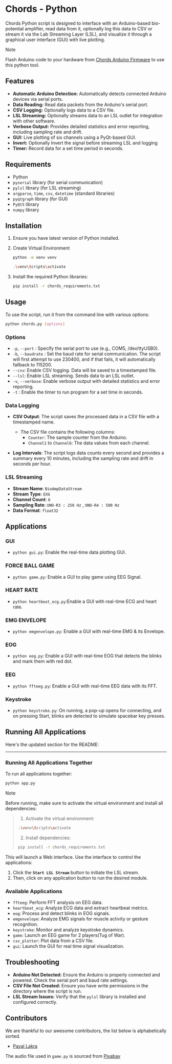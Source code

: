 # Chords - Python

Chords Python script is designed to interface with an Arduino-based bio-potential amplifier, read data from it, optionally log this data to CSV or stream it via the Lab Streaming Layer (LSL), and visualize it through a graphical user interface (GUI) with live plotting.

> [!NOTE]
> Flash Arduino code to your hardware from [Chords Arduino Firmware](https://github.com/upsidedownlabs/Chords-Arduino-Firmware) to use this python tool.

## Features

- **Automatic Arduino Detection:** Automatically detects connected Arduino devices via serial ports.
- **Data Reading:** Read data packets from the Arduino's serial port.
- **CSV Logging:** Optionally logs data to a CSV file.
- **LSL Streaming:** Optionally streams data to an LSL outlet for integration with other software.
- **Verbose Output:** Provides detailed statistics and error reporting, including sampling rate and drift.
- **GUI:** Live plotting of six channels using a PyQt-based GUI.
- **Invert:** Optionally Invert the signal before streaming LSL and logging
- **Timer:** Record data for a set time period in seconds.

## Requirements

-  Python
- `pyserial` library (for serial communication)
- `pylsl` library (for LSL streaming)
- `argparse`, `time`, `csv`, `datetime` (standard libraries)
- `pyqtgraph` library (for GUI)
- `PyQt5` library
- `numpy` library

## Installation

1. Ensure you have latest version of Python installed.
2. Create Virtual Environment
   ```bash
   python -m venv venv    
   ```

   ```bash
   .\venv\Scripts\activate  
   ```
3. Install the required Python libraries:
    ```bash
    pip install -r chords_requirements.txt
    ```

## Usage

To use the script, run it from the command line with various options:
  ```bash
  python chords.py [options]
  ```
### Options

- `-p`, `--port` <port>: Specify the serial port to use (e.g., COM5, /dev/ttyUSB0).
- `-b`, `--baudrate` <baudrate>: Set the baud rate for serial communication. The script will first attempt to use 230400, and if that fails, it will automatically fallback to 115200.
- `--csv`: Enable CSV logging. Data will be saved to a timestamped file.
- `--lsl`: Enable LSL streaming. Sends data to an LSL outlet.
- `-v`, `--verbose`: Enable verbose output with detailed statistics and error reporting.
- `-t` : Enable the timer to run program for a set time in seconds.

### Data Logging

- **CSV Output**: The script saves the processed data in a CSV file with a timestamped name.
  - The CSV file contains the following columns:
    - `Counter`: The sample counter from the Arduino.
    - `Channel1` to `Channel6`: The data values from each channel.

- **Log Intervals**: The script logs data counts every second and provides a summary every 10 minutes, including the sampling rate and drift in seconds per hour.

### LSL Streaming

- **Stream Name**: `BioAmpDataStream`
- **Stream Type**: `EXG`
- **Channel Count**: `6`
- **Sampling Rate**: `UNO-R3 : 250 Hz` , `UNO-R4 : 500 Hz`
- **Data Format**: `float32`

## Applications

### GUI

- `python gui.py`: Enable the real-time data plotting GUI.

### FORCE BALL GAME

- `python game.py`: Enable a GUI to play game using EEG Signal.

### HEART RATE

- `python heartbeat_ecg.py`:Enable a GUI with real-time ECG and heart rate.

### EMG ENVELOPE

- `python emgenvelope.py`: Enable a GUI with real-time EMG & its Envelope.

### EOG

- `python eog.py`: Enable a GUI with real-time EOG that detects the blinks and mark them with red dot.

### EEG

- `python ffteeg.py`: Enable a GUI with real-time EEG data with its FFT.

### Keystroke

- `python keystroke.py`: On running, a pop-up opens for connecting, and on pressing Start, blinks are detected to simulate spacebar key presses.

## Running All Applications
Here's the updated section for the README:

---

### Running All Applications Together

To run all applications together:

```bash
python app.py
```

> [!NOTE] 
> Before running, make sure to activate the virtual environment and install all dependencies:

> 1. Activate the virtual environment:  
>   ```bash
>   .\venv\Scripts\activate  
>   ```
> 2. Install dependencies:  
>   ```bash
>   pip install -r chords_requirements.txt
>   ```  

This will launch a Web interface. Use the interface to control the applications:

1. Click the **`Start LSL Stream`** button to initiate the LSL stream.
2. Then, click on any application button to run the desired module.

### Available Applications
- `ffteeg`: Perform FFT analysis on EEG data.
- `heartbeat_ecg`: Analyze ECG data and extract heartbeat metrics.
- `eog`: Process and detect blinks in EOG signals.
- `emgenvelope`: Analyze EMG signals for muscle activity or gesture recognition.
- `keystroke`: Monitor and analyze keystroke dynamics.
- `game`: Launch an EEG game for 2 players(Tug of War).
- `csv_plotter`: Plot data from a CSV file.
- `gui`: Launch the GUI for real time signal visualization.

## Troubleshooting

- **Arduino Not Detected:** Ensure the Arduino is properly connected and powered. Check the serial port and baud rate settings.
- **CSV File Not Created:** Ensure you have write permissions in the directory where the script is run.
- **LSL Stream Issues:** Verify that the `pylsl` library is installed and configured correctly.

## Contributors

We are thankful to our awesome contributors, the list below is alphabetically sorted.

- [Payal Lakra](https://github.com/payallakra)

The audio file used in `game.py` is sourced from [Pixabay](https://pixabay.com/sound-effects/brass-fanfare-with-timpani-and-windchimes-reverberated-146260/)